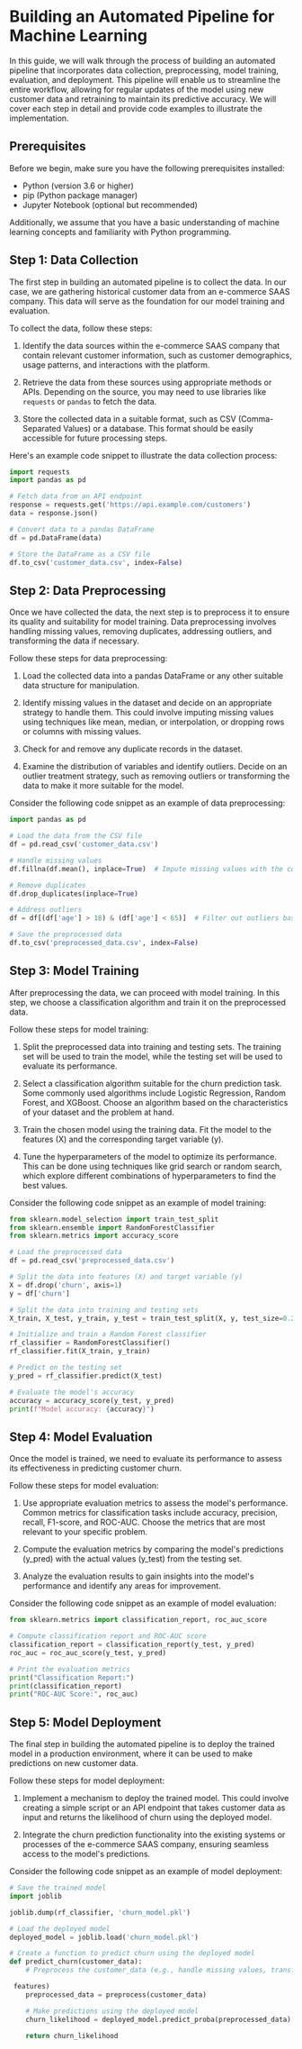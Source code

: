 # Building an Automated Pipeline for Machine Learning

In this guide, we will walk through the process of building an automated pipeline that incorporates data collection, preprocessing, model training, evaluation, and deployment. This pipeline will enable us to streamline the entire workflow, allowing for regular updates of the model using new customer data and retraining to maintain its predictive accuracy. We will cover each step in detail and provide code examples to illustrate the implementation.

## Prerequisites

Before we begin, make sure you have the following prerequisites installed:

- Python (version 3.6 or higher)
- pip (Python package manager)
- Jupyter Notebook (optional but recommended)

Additionally, we assume that you have a basic understanding of machine learning concepts and familiarity with Python programming. 

## Step 1: Data Collection

The first step in building an automated pipeline is to collect the data. In our case, we are gathering historical customer data from an e-commerce SAAS company. This data will serve as the foundation for our model training and evaluation.

To collect the data, follow these steps:

1. Identify the data sources within the e-commerce SAAS company that contain relevant customer information, such as customer demographics, usage patterns, and interactions with the platform.

2. Retrieve the data from these sources using appropriate methods or APIs. Depending on the source, you may need to use libraries like `requests` or `pandas` to fetch the data.

3. Store the collected data in a suitable format, such as CSV (Comma-Separated Values) or a database. This format should be easily accessible for future processing steps.

Here's an example code snippet to illustrate the data collection process:

```python
import requests
import pandas as pd

# Fetch data from an API endpoint
response = requests.get('https://api.example.com/customers')
data = response.json()

# Convert data to a pandas DataFrame
df = pd.DataFrame(data)

# Store the DataFrame as a CSV file
df.to_csv('customer_data.csv', index=False)
```

## Step 2: Data Preprocessing

Once we have collected the data, the next step is to preprocess it to ensure its quality and suitability for model training. Data preprocessing involves handling missing values, removing duplicates, addressing outliers, and transforming the data if necessary.

Follow these steps for data preprocessing:

1. Load the collected data into a pandas DataFrame or any other suitable data structure for manipulation.

2. Identify missing values in the dataset and decide on an appropriate strategy to handle them. This could involve imputing missing values using techniques like mean, median, or interpolation, or dropping rows or columns with missing values.

3. Check for and remove any duplicate records in the dataset.

4. Examine the distribution of variables and identify outliers. Decide on an outlier treatment strategy, such as removing outliers or transforming the data to make it more suitable for the model.

Consider the following code snippet as an example of data preprocessing:

```python
import pandas as pd

# Load the data from the CSV file
df = pd.read_csv('customer_data.csv')

# Handle missing values
df.fillna(df.mean(), inplace=True)  # Impute missing values with the column mean

# Remove duplicates
df.drop_duplicates(inplace=True)

# Address outliers
df = df[(df['age'] > 18) & (df['age'] < 65)]  # Filter out outliers based on age

# Save the preprocessed data
df.to_csv('preprocessed_data.csv', index=False)
```

## Step 3: Model Training

After preprocessing the data, we can proceed with model training. In this step, we choose a classification algorithm and train it on the preprocessed data.

Follow these steps for model training:

1. Split the preprocessed data into training and testing sets. The training set will be used to train the model, while the testing set will be used to evaluate its performance.

2. Select a classification algorithm suitable for the churn prediction task. Some commonly used algorithms include Logistic Regression, Random Forest, and XGBoost. Choose an algorithm based on the characteristics of your dataset and the problem at hand.

3. Train the chosen model using the training data. Fit the model to the features (X) and the corresponding target variable (y).

4. Tune the hyperparameters of the model to optimize its performance. This can be done using techniques like grid search or random search, which explore different combinations of hyperparameters to find the best values.

Consider the following code snippet as an example of model training:

```python
from sklearn.model_selection import train_test_split
from sklearn.ensemble import RandomForestClassifier
from sklearn.metrics import accuracy_score

# Load the preprocessed data
df = pd.read_csv('preprocessed_data.csv')

# Split the data into features (X) and target variable (y)
X = df.drop('churn', axis=1)
y = df['churn']

# Split the data into training and testing sets
X_train, X_test, y_train, y_test = train_test_split(X, y, test_size=0.2, random_state=42)

# Initialize and train a Random Forest classifier
rf_classifier = RandomForestClassifier()
rf_classifier.fit(X_train, y_train)

# Predict on the testing set
y_pred = rf_classifier.predict(X_test)

# Evaluate the model's accuracy
accuracy = accuracy_score(y_test, y_pred)
print(f"Model accuracy: {accuracy}")
```

## Step 4: Model Evaluation

Once the model is trained, we need to evaluate its performance to assess its effectiveness in predicting customer churn.

Follow these steps for model evaluation:

1. Use appropriate evaluation metrics to assess the model's performance. Common metrics for classification tasks include accuracy, precision, recall, F1-score, and ROC-AUC. Choose the metrics that are most relevant to your specific problem.

2. Compute the evaluation metrics by comparing the model's predictions (y_pred) with the actual values (y_test) from the testing set.

3. Analyze the evaluation results to gain insights into the model's performance and identify any areas for improvement.

Consider the following code snippet as an example of model evaluation:

```python
from sklearn.metrics import classification_report, roc_auc_score

# Compute classification report and ROC-AUC score
classification_report = classification_report(y_test, y_pred)
roc_auc = roc_auc_score(y_test, y_pred)

# Print the evaluation metrics
print("Classification Report:")
print(classification_report)
print("ROC-AUC Score:", roc_auc)
```

## Step 5: Model Deployment

The final step in building the automated pipeline is to deploy the trained model in a production environment, where it can be used to make predictions on new customer data.

Follow these steps for model deployment:

1. Implement a mechanism to deploy the trained model. This could involve creating a simple script or an API endpoint that takes customer data as input and returns the likelihood of churn using the deployed model.

2. Integrate the churn prediction functionality into the existing systems or processes of the e-commerce SAAS company, ensuring seamless access to the model's predictions.

Consider the following code snippet as an example of model deployment:

```python
# Save the trained model
import joblib

joblib.dump(rf_classifier, 'churn_model.pkl')

# Load the deployed model
deployed_model = joblib.load('churn_model.pkl')

# Create a function to predict churn using the deployed model
def predict_churn(customer_data):
    # Preprocess the customer_data (e.g., handle missing values, transform

 features)
    preprocessed_data = preprocess(customer_data)

    # Make predictions using the deployed model
    churn_likelihood = deployed_model.predict_proba(preprocessed_data)[:, 1]

    return churn_likelihood
```

